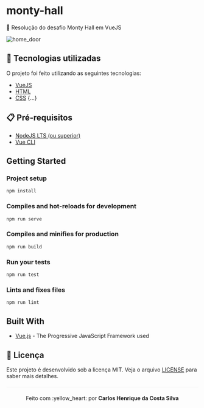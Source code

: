 # monty-hall
🚪 Resolução do desafio Monty Hall em VueJS

![home_door](https://user-images.githubusercontent.com/26313761/46743107-57708800-cc76-11e8-99bf-c09af2ff53d9.png)

## :rocket: Tecnologias utilizadas 

O projeto foi feito utilizando as seguintes tecnologias:

- [VueJS](https://vuejs.org/)
- [HTML](https://www.w3schools.com/html/)
- [CSS](https://www.w3schools.com/css/)
{...}

## :clipboard: Pré-requisitos

- [NodeJS LTS (ou superior)](https://nodejs.org/en/)
- [Vue CLI](https://github.com/vuejs/vue-cli)

## Getting Started

### Project setup
```
npm install
```

### Compiles and hot-reloads for development
```
npm run serve
```

### Compiles and minifies for production
```
npm run build
```

### Run your tests
```
npm run test
```

### Lints and fixes files
```
npm run lint
```
## Built With

* [Vue.js](https://vuejs.org/) - The Progressive JavaScript Framework used

## :page_facing_up: Licença 
Este projeto é desenvolvido sob a licença MIT. Veja o arquivo [LICENSE](LICENSE.md) para saber mais detalhes.

<p align="center" style="margin-top: 20px; border-top: 1px solid #eee; padding-top: 20px;">Feito com :yellow_heart: por <strong> Carlos Henrique da Costa Silva </strong> </p>

